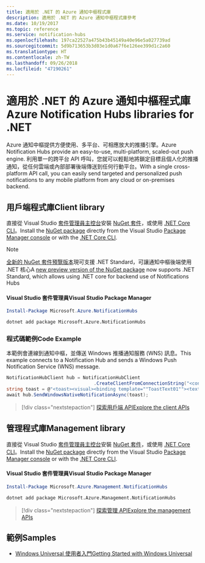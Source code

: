 ```yaml
---
title: 適用於 .NET 的 Azure 通知中樞程式庫
description: 適用於 .NET 的 Azure 通知中樞程式庫參考
ms.date: 10/19/2017
ms.topic: reference
ms.service: notification-hubs
ms.openlocfilehash: 197ca22527a475b43b45149a40e96e5a027739ad
ms.sourcegitcommit: 5d9b713653b3d03e1d0a67f6e126ee399d1c2a60
ms.translationtype: HT
ms.contentlocale: zh-TW
ms.lasthandoff: 09/26/2018
ms.locfileid: "47190261"
---
```

# <a name="azure-notification-hubs-libraries-for-net"></a><span data-ttu-id="70c39-103">適用於 .NET 的 Azure 通知中樞程式庫</span><span class="sxs-lookup"><span data-stu-id="70c39-103">Azure Notification Hubs libraries for .NET</span></span>

<span data-ttu-id="70c39-104">Azure 通知中樞提供方便使用、多平台、可相應放大的推播引擎。</span><span class="sxs-lookup"><span data-stu-id="70c39-104">Azure Notification Hubs provide an easy-to-use, multi-platform, scaled-out push engine.</span></span> <span data-ttu-id="70c39-105">利用單一的跨平台 API 呼叫，您就可以輕鬆地將鎖定目標且個人化的推播通知，從任何雲端或內部部署後端傳送到任何行動平台。</span><span class="sxs-lookup"><span data-stu-id="70c39-105">With a single cross-platform API call, you can easily send targeted and personalized push notifications to any mobile platform from any cloud or on-premises backend.</span></span>

## <a name="client-library"></a><span data-ttu-id="70c39-106">用戶端程式庫</span><span class="sxs-lookup"><span data-stu-id="70c39-106">Client library</span></span>

<span data-ttu-id="70c39-107">直接從 Visual Studio [套件管理員主控台][PackageManager]安裝 [NuGet 套件](https://www.nuget.org/packages/Microsoft.Azure.NotificationHubs)，或使用 [.NET Core CLI][DotNetCLI]。</span><span class="sxs-lookup"><span data-stu-id="70c39-107">Install the [NuGet package](https://www.nuget.org/packages/Microsoft.Azure.NotificationHubs) directly from the Visual Studio [Package Manager console][PackageManager] or with the [.NET Core CLI][DotNetCLI].</span></span>

> [!NOTE]
> <span data-ttu-id="70c39-108">[全新的 NuGet 套件預覽版本](https://www.nuget.org/packages/Microsoft.Azure.NotificationHubs/2.0.0-preview1)現可支援 .NET Standard，可讓通知中樞後端使用 .NET 核心</span><span class="sxs-lookup"><span data-stu-id="70c39-108">A [new preview version of the NuGet package](https://www.nuget.org/packages/Microsoft.Azure.NotificationHubs/2.0.0-preview1) now supports .NET Standard, which allows using .NET core for backend use of Notifications Hubs</span></span>

#### <a name="visual-studio-package-manager"></a><span data-ttu-id="70c39-109">Visual Studio 套件管理員</span><span class="sxs-lookup"><span data-stu-id="70c39-109">Visual Studio Package Manager</span></span>

```powershell
Install-Package Microsoft.Azure.NotificationHubs
```

```bash
dotnet add package Microsoft.Azure.NotificationHubs
```

### <a name="code-example"></a><span data-ttu-id="70c39-110">程式碼範例</span><span class="sxs-lookup"><span data-stu-id="70c39-110">Code Example</span></span>

<span data-ttu-id="70c39-111">本範例會連線到通知中樞，並傳送 Windows 推播通知服務 (WNS) 訊息。</span><span class="sxs-lookup"><span data-stu-id="70c39-111">This example connects to a Notification Hub and sends a Windows Push Notification Service (WNS) message.</span></span>

```csharp
NotificationHubClient hub = NotificationHubClient
                                .CreateClientFromConnectionString("<connection string with full access>", "<hub name>");
string toast = @"<toast><visual><binding template=""ToastText01""><text id=""1"">Hello from a .NET App!</text></binding></visual></toast>";
await hub.SendWindowsNativeNotificationAsync(toast);
```

> [!div class="nextstepaction"]
> [<span data-ttu-id="70c39-112">探索用戶端 API</span><span class="sxs-lookup"><span data-stu-id="70c39-112">Explore the client APIs</span></span>](/dotnet/api/overview/azure/notificationhubs/client)


## <a name="management-library"></a><span data-ttu-id="70c39-113">管理程式庫</span><span class="sxs-lookup"><span data-stu-id="70c39-113">Management library</span></span>

<span data-ttu-id="70c39-114">直接從 Visual Studio [套件管理員主控台][PackageManager]安裝 [NuGet 套件](https://www.nuget.org/packages/Microsoft.Azure.Management.NotificationHubs)，或使用 [.NET Core CLI][DotNetCLI]。</span><span class="sxs-lookup"><span data-stu-id="70c39-114">Install the [NuGet package](https://www.nuget.org/packages/Microsoft.Azure.Management.NotificationHubs) directly from the Visual Studio [Package Manager console][PackageManager] or with the [.NET Core CLI][DotNetCLI].</span></span>

#### <a name="visual-studio-package-manager"></a><span data-ttu-id="70c39-115">Visual Studio 套件管理員</span><span class="sxs-lookup"><span data-stu-id="70c39-115">Visual Studio Package Manager</span></span>

```powershell
Install-Package Microsoft.Azure.Management.NotificationHubs
```

```bash
dotnet add package Microsoft.Azure.Management.NotificationHubs
```

> [!div class="nextstepaction"]
> [<span data-ttu-id="70c39-116">探索管理 API</span><span class="sxs-lookup"><span data-stu-id="70c39-116">Explore the management APIs</span></span>](/dotnet/api/overview/azure/notificationhubs/management)

## <a name="samples"></a><span data-ttu-id="70c39-117">範例</span><span class="sxs-lookup"><span data-stu-id="70c39-117">Samples</span></span>

- [<span data-ttu-id="70c39-118">Windows Universal 使用者入門</span><span class="sxs-lookup"><span data-stu-id="70c39-118">Getting Started with Windows Universal</span></span>](https://github.com/Azure/azure-notificationhubs-samples/tree/master/dotnet/GetStartedWindowsUniversal)

[PackageManager]: https://docs.microsoft.com/nuget/tools/package-manager-console
[DotNetCLI]: https://docs.microsoft.com/dotnet/core/tools/dotnet-add-package
